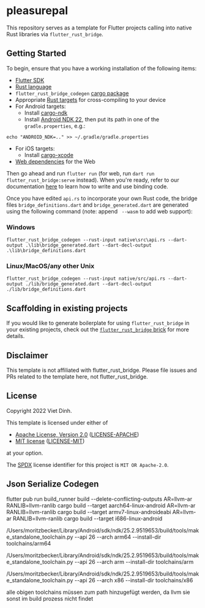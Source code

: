 # pleasurepal

This repository serves as a template for Flutter projects calling into native Rust
libraries via `flutter_rust_bridge`.

## Getting Started

To begin, ensure that you have a working installation of the following items:

- [Flutter SDK](https://docs.flutter.dev/get-started/install)
- [Rust language](https://rustup.rs/)
- `flutter_rust_bridge_codegen` [cargo package](https://cjycode.com/flutter_rust_bridge/integrate/deps.html#build-time-dependencies)
- Appropriate [Rust targets](https://rust-lang.github.io/rustup/cross-compilation.html) for cross-compiling to your device
- For Android targets:
  - Install [cargo-ndk](https://github.com/bbqsrc/cargo-ndk#installing)
  - Install [Android NDK 22](https://github.com/android/ndk/wiki/Unsupported-Downloads#r22b), then put its path in one of the `gradle.properties`, e.g.:

```
echo "ANDROID_NDK=.." >> ~/.gradle/gradle.properties
```

- For iOS targets:
  - Install [cargo-xcode](https://gitlab.com/kornelski/cargo-xcode#installation)
- [Web dependencies](http://cjycode.com/flutter_rust_bridge/template/setup_web.html) for the Web

Then go ahead and run `flutter run` (for web, run `dart run flutter_rust_bridge:serve` instead). When you're ready, refer to our documentation
[here](https://fzyzcjy.github.io/flutter_rust_bridge/index.html) to learn how to write and use binding code.

Once you have edited `api.rs` to incorporate your own Rust code, the bridge files `bridge_definitions.dart` and `bridge_generated.dart` are generated using the following command (note: append ` --wasm` to add web support):

### Windows

```
flutter_rust_bridge_codegen --rust-input native\src\api.rs --dart-output .\lib\bridge_generated.dart --dart-decl-output .\lib\bridge_definitions.dart
```

### Linux/MacOS/any other Unix

```
flutter_rust_bridge_codegen --rust-input native/src/api.rs --dart-output ./lib/bridge_generated.dart --dart-decl-output ./lib/bridge_definitions.dart
```

## Scaffolding in existing projects

If you would like to generate boilerplate for using `flutter_rust_bridge` in your existing projects,
check out the [`flutter_rust_bridge` brick](https://brickhub.dev/bricks/flutter_rust_bridge/)
for more details.

## Disclaimer

This template is not affiliated with flutter_rust_bridge. Please file issues and PRs related to the template here,
not flutter_rust_bridge.

## License

Copyright 2022 Viet Dinh.

This template is licensed under either of

- [Apache License, Version 2.0](https://www.apache.org/licenses/LICENSE-2.0) ([LICENSE-APACHE](LICENSE-APACHE))
- [MIT license](https://opensource.org/licenses/MIT) ([LICENSE-MIT](LICENSE-MIT))

at your option.

The [SPDX](https://spdx.dev/) license identifier for this project is `MIT OR Apache-2.0`.

## Json Serialize Codegen

flutter pub run build_runner build --delete-conflicting-outputs
AR=llvm-ar RANLIB=llvm-ranlib cargo build --target aarch64-linux-android
AR=llvm-ar RANLIB=llvm-ranlib cargo build --target armv7-linux-androideabi
AR=llvm-ar RANLIB=llvm-ranlib cargo build --target i686-linux-android

/Users/moritzbecker/Library/Android/sdk/ndk/25.2.9519653/build/tools/make_standalone_toolchain.py --api 26 --arch arm64 --install-dir toolchains/arm64

/Users/moritzbecker/Library/Android/sdk/ndk/25.2.9519653/build/tools/make_standalone_toolchain.py --api 26 --arch arm --install-dir toolchains/arm

/Users/moritzbecker/Library/Android/sdk/ndk/25.2.9519653/build/tools/make_standalone_toolchain.py --api 26 --arch x86 --install-dir toolchains/x86

alle obigen toolchains müssen zum path hinzugefügt werden, da llvm sie sonst im build prozess nicht findet
